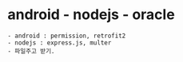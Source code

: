 # android - nodejs - oracle
    - android : permission, retrofit2
    - nodejs : express.js, multer
    - 파일주고 받기. 
